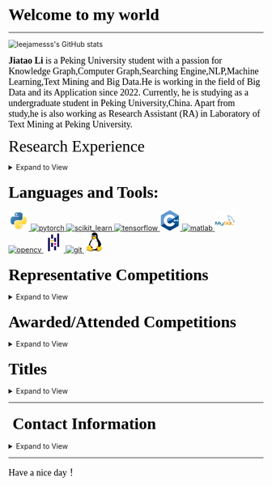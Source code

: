 ### <font face="Cambria Math" color=black size=6>Welcome to my world👋</font>

---

![leejamesss's GitHub stats](https://github-readme-stats-sigma-five.vercel.app/api?username=leejamesss&show_icons=true&theme=chartreuse-dark)

<font face="Cambria Math" color=black size=4>**Jiatao Li** is a Peking University student with a passion for Knowledge Graph,Computer Graph,Searching Engine,NLP,Machine Learning,Text Mining and Big Data.He is working in the field of Big Data and its Application since 2022. Currently, he is studying as a undergraduate student in Peking University,China. Apart from study,he is also working as Research Assistant (RA) in Laboratory of Text Mining at Peking University. </font>



<font face="Cambria Math" color=black size=6>Research Experience</font>

<details>
<summary>Expand to View</summary>
<pre>
AI Knowledge Graph project
Information Management Foundation Textbook 
</pre></details>


### <font face="Cambria Math" color=black size=6>Languages and Tools:</font>

<p align="left"> <a href="https://www.python.org" target="_blank" rel="noreferrer"> <img src="https://raw.githubusercontent.com/devicons/devicon/master/icons/python/python-original.svg" alt="python" width="40" height="40"/> </a> <a href="https://pytorch.org/" target="_blank" rel="noreferrer"> <img src="https://www.vectorlogo.zone/logos/pytorch/pytorch-icon.svg" alt="pytorch" width="40" height="40"/> </a> <a href="https://scikit-learn.org/" target="_blank" rel="noreferrer"> <img src="https://upload.wikimedia.org/wikipedia/commons/0/05/Scikit_learn_logo_small.svg" alt="scikit_learn" width="40" height="40"/> </a> <a href="https://www.tensorflow.org" target="_blank" rel="noreferrer"> <img src="https://www.vectorlogo.zone/logos/tensorflow/tensorflow-icon.svg" alt="tensorflow" width="40" height="40"/> </a> <a href="https://www.w3schools.com/cpp/" target="_blank" rel="noreferrer"> <img src="https://raw.githubusercontent.com/devicons/devicon/master/icons/cplusplus/cplusplus-original.svg" alt="cplusplus" width="40" height="40"/> </a>  <a href="https://www.mathworks.com/" target="_blank" rel="noreferrer"> <img src="https://upload.wikimedia.org/wikipedia/commons/2/21/Matlab_Logo.png" alt="matlab" width="40" height="40"/> </a> <a href="https://www.mysql.com/" target="_blank" rel="noreferrer"> <img src="https://raw.githubusercontent.com/devicons/devicon/master/icons/mysql/mysql-original-wordmark.svg" alt="mysql" width="40" height="40"/> </a> <a href="https://opencv.org/" target="_blank" rel="noreferrer"> <img src="https://www.vectorlogo.zone/logos/opencv/opencv-icon.svg" alt="opencv" width="40" height="40"/> </a> <a href="https://pandas.pydata.org/" target="_blank" rel="noreferrer"> <img src="https://raw.githubusercontent.com/devicons/devicon/2ae2a900d2f041da66e950e4d48052658d850630/icons/pandas/pandas-original.svg" alt="pandas" width="40" height="40"/> </a><a href="https://git-scm.com/" target="_blank" rel="noreferrer"> <img src="https://www.vectorlogo.zone/logos/git-scm/git-scm-icon.svg" alt="git" width="40" height="40"/> </a> <a href="https://www.linux.org/" target="_blank" rel="noreferrer"> <img src="https://raw.githubusercontent.com/devicons/devicon/master/icons/linux/linux-original.svg" alt="linux" width="40" height="40"/> </a> </p>

### <font face="Cambria Math" color=black size=6>Representative Competitions</font>

<details>
<summary>Expand to View</summary>
<pre>
2023 天池BMW第三届黑客马拉松————虚拟协同合作赛道&总决赛 Rank1
2023 北京大学黑客马拉松 WebGPU赛道 Rank2
</pre></details>



### <font face="Cambria Math" color=black size=6>Awarded/Attended Competitions</font>

<details>
<summary>Expand to View</summary>
<pre>
2019 世界中学生运动会形象大使
2020 21世纪报杯英语演讲比赛福建省亚军
2020 21世纪报杯英语演讲比赛国赛二等奖
2020 全国高中数学联赛决赛(省级赛区) 三等奖 
</pre></details>

### <font face="Cambria Math" color=black size=6>Titles</font>

<details>
<summary>Expand to View</summary>
<pre>
* <font face="Cambria Math" color=black size=4>Text Mining lab Member</font>
* <font face="Cambria Math" color=black size=4>CSDN City Star(Beijing) Rank7 in August,2023</font>
</pre></details>



---

### <font face="Cambria Math" color=black size=6> Contact Information</font>

<details>
<summary>Expand to View</summary>
<pre>
<font face="Cambria Math" color=black size=4>Jiatao Li Undergraduate Student</font>
<font face="Cambria Math" color=black size=4>Information Management Department</font>
<font face="Cambria Math" color=black size=4>Text Mining Lab led by Bolin Hua</font>
<font face="Cambria Math" color=black size=4>Peking University</font>
<font face="Cambria Math" color=black size=4>Beijing,China</font>
<font face="Cambria Math" color=black size=4>Email: 2200016651@stu.pku.edu.cn</font>
</pre></details> 




---

<font face="Cambria Math" color=black size=4>Have a nice day！</font>

